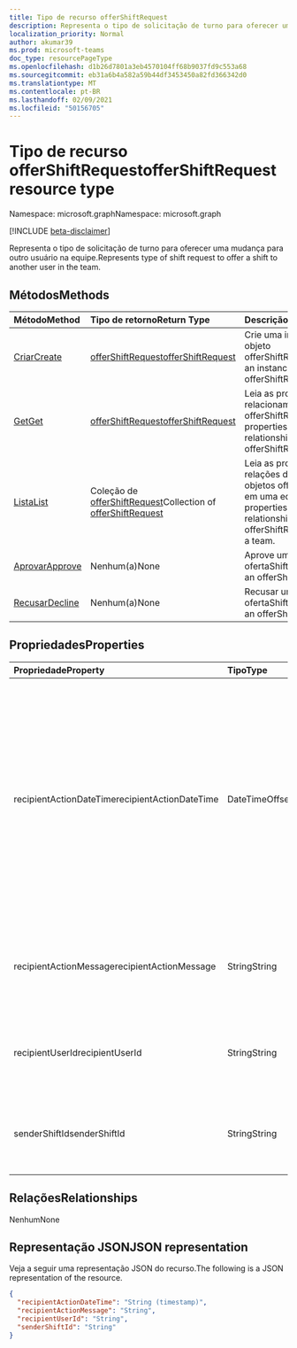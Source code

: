 ```yaml
---
title: Tipo de recurso offerShiftRequest
description: Representa o tipo de solicitação de turno para oferecer uma mudança para outro usuário na equipe.
localization_priority: Normal
author: akumar39
ms.prod: microsoft-teams
doc_type: resourcePageType
ms.openlocfilehash: d1b26d7801a3eb4570104ff68b9037fd9c553a68
ms.sourcegitcommit: eb31a6b4a582a59b44df3453450a82fd366342d0
ms.translationtype: MT
ms.contentlocale: pt-BR
ms.lasthandoff: 02/09/2021
ms.locfileid: "50156705"
---
```

# <a name="offershiftrequest-resource-type"></a><span data-ttu-id="fdf46-103">Tipo de recurso offerShiftRequest</span><span class="sxs-lookup"><span data-stu-id="fdf46-103">offerShiftRequest resource type</span></span>

<span data-ttu-id="fdf46-104">Namespace: microsoft.graph</span><span class="sxs-lookup"><span data-stu-id="fdf46-104">Namespace: microsoft.graph</span></span>

[!INCLUDE [beta-disclaimer](../../includes/beta-disclaimer.md)]

<span data-ttu-id="fdf46-105">Representa o tipo de solicitação de turno para oferecer uma mudança para outro usuário na equipe.</span><span class="sxs-lookup"><span data-stu-id="fdf46-105">Represents type of shift request to offer a shift to another user in the team.</span></span>

## <a name="methods"></a><span data-ttu-id="fdf46-106">Métodos</span><span class="sxs-lookup"><span data-stu-id="fdf46-106">Methods</span></span>

| <span data-ttu-id="fdf46-107">Método</span><span class="sxs-lookup"><span data-stu-id="fdf46-107">Method</span></span>       | <span data-ttu-id="fdf46-108">Tipo de retorno</span><span class="sxs-lookup"><span data-stu-id="fdf46-108">Return Type</span></span> | <span data-ttu-id="fdf46-109">Descrição</span><span class="sxs-lookup"><span data-stu-id="fdf46-109">Description</span></span> |
|:-------------|:------------|:------------|
| [<span data-ttu-id="fdf46-110">Criar</span><span class="sxs-lookup"><span data-stu-id="fdf46-110">Create</span></span>](../api/offershiftrequest-post.md) | [<span data-ttu-id="fdf46-111">offerShiftRequest</span><span class="sxs-lookup"><span data-stu-id="fdf46-111">offerShiftRequest</span></span>](offershiftrequest.md) | <span data-ttu-id="fdf46-112">Crie uma instância de um objeto offerShiftRequest.</span><span class="sxs-lookup"><span data-stu-id="fdf46-112">Create an instance of an offerShiftRequest object.</span></span> |
| [<span data-ttu-id="fdf46-113">Get</span><span class="sxs-lookup"><span data-stu-id="fdf46-113">Get</span></span>](../api/offershiftrequest-get.md) | [<span data-ttu-id="fdf46-114">offerShiftRequest</span><span class="sxs-lookup"><span data-stu-id="fdf46-114">offerShiftRequest</span></span>](offershiftrequest.md) | <span data-ttu-id="fdf46-115">Leia as propriedades e os relacionamentos do objeto offerShiftRequest.</span><span class="sxs-lookup"><span data-stu-id="fdf46-115">Read properties and relationships of offerShiftRequest object.</span></span> |
| [<span data-ttu-id="fdf46-116">Lista</span><span class="sxs-lookup"><span data-stu-id="fdf46-116">List</span></span>](../api/offershiftrequest-list.md) | <span data-ttu-id="fdf46-117">Coleção de [offerShiftRequest](offershiftrequest.md)</span><span class="sxs-lookup"><span data-stu-id="fdf46-117">Collection of [offerShiftRequest](offershiftrequest.md)</span></span> | <span data-ttu-id="fdf46-118">Leia as propriedades e as relações de todos os objetos offerShiftRequest em uma equipe.</span><span class="sxs-lookup"><span data-stu-id="fdf46-118">Read properties and relationships of all offerShiftRequest objects in a team.</span></span> |
|[<span data-ttu-id="fdf46-119">Aprovar</span><span class="sxs-lookup"><span data-stu-id="fdf46-119">Approve</span></span>](../api/offershiftrequest-approve.md)|<span data-ttu-id="fdf46-120">Nenhum(a)</span><span class="sxs-lookup"><span data-stu-id="fdf46-120">None</span></span>|<span data-ttu-id="fdf46-121">Aprove uma ofertaShiftRequest.</span><span class="sxs-lookup"><span data-stu-id="fdf46-121">Approve an offerShiftRequest.</span></span> |
|[<span data-ttu-id="fdf46-122">Recusar</span><span class="sxs-lookup"><span data-stu-id="fdf46-122">Decline</span></span>](../api/offershiftrequest-decline.md)|<span data-ttu-id="fdf46-123">Nenhum(a)</span><span class="sxs-lookup"><span data-stu-id="fdf46-123">None</span></span>|<span data-ttu-id="fdf46-124">Recusar uma ofertaShiftRequest.</span><span class="sxs-lookup"><span data-stu-id="fdf46-124">Decline an offerShiftRequest.</span></span> |

## <a name="properties"></a><span data-ttu-id="fdf46-125">Propriedades</span><span class="sxs-lookup"><span data-stu-id="fdf46-125">Properties</span></span>

| <span data-ttu-id="fdf46-126">Propriedade</span><span class="sxs-lookup"><span data-stu-id="fdf46-126">Property</span></span>     | <span data-ttu-id="fdf46-127">Tipo</span><span class="sxs-lookup"><span data-stu-id="fdf46-127">Type</span></span>        | <span data-ttu-id="fdf46-128">Descrição</span><span class="sxs-lookup"><span data-stu-id="fdf46-128">Description</span></span> |
|:-------------|:------------|:------------|
|<span data-ttu-id="fdf46-129">recipientActionDateTime</span><span class="sxs-lookup"><span data-stu-id="fdf46-129">recipientActionDateTime</span></span>|<span data-ttu-id="fdf46-130">DateTimeOffset</span><span class="sxs-lookup"><span data-stu-id="fdf46-130">DateTimeOffset</span></span>|<span data-ttu-id="fdf46-p101">O tipo Timestamp representa informações de data e hora usando o formato ISO 8601 e está sempre no horário UTC. Por exemplo, meia-noite em UTC no dia 1º de janeiro de 2014 teria esta aparência: `'2014-01-01T00:00:00Z'`</span><span class="sxs-lookup"><span data-stu-id="fdf46-p101">The Timestamp type represents date and time information using ISO 8601 format and is always in UTC time. For example, midnight UTC on Jan 1, 2014 would look like this: `'2014-01-01T00:00:00Z'`</span></span>|
|<span data-ttu-id="fdf46-133">recipientActionMessage</span><span class="sxs-lookup"><span data-stu-id="fdf46-133">recipientActionMessage</span></span>|<span data-ttu-id="fdf46-134">String</span><span class="sxs-lookup"><span data-stu-id="fdf46-134">String</span></span>| <span data-ttu-id="fdf46-135">Mensagem personalizada enviada pelo destinatário da solicitação de turno de oferta.</span><span class="sxs-lookup"><span data-stu-id="fdf46-135">Custom message sent by recipient of the offer shift request.</span></span> |
|<span data-ttu-id="fdf46-136">recipientUserId</span><span class="sxs-lookup"><span data-stu-id="fdf46-136">recipientUserId</span></span>|<span data-ttu-id="fdf46-137">String</span><span class="sxs-lookup"><span data-stu-id="fdf46-137">String</span></span>| <span data-ttu-id="fdf46-138">ID de usuário do destinatário da solicitação de mudança de oferta.</span><span class="sxs-lookup"><span data-stu-id="fdf46-138">User id of the recipient of the offer shift request.</span></span>|
|<span data-ttu-id="fdf46-139">senderShiftId</span><span class="sxs-lookup"><span data-stu-id="fdf46-139">senderShiftId</span></span>|<span data-ttu-id="fdf46-140">String</span><span class="sxs-lookup"><span data-stu-id="fdf46-140">String</span></span>| <span data-ttu-id="fdf46-141">ID de usuário do remetente da solicitação de mudança de oferta.</span><span class="sxs-lookup"><span data-stu-id="fdf46-141">User id of the sender of the offer shift request.</span></span>|

## <a name="relationships"></a><span data-ttu-id="fdf46-142">Relações</span><span class="sxs-lookup"><span data-stu-id="fdf46-142">Relationships</span></span>

<span data-ttu-id="fdf46-143">Nenhum</span><span class="sxs-lookup"><span data-stu-id="fdf46-143">None</span></span>

## <a name="json-representation"></a><span data-ttu-id="fdf46-144">Representação JSON</span><span class="sxs-lookup"><span data-stu-id="fdf46-144">JSON representation</span></span>

<span data-ttu-id="fdf46-145">Veja a seguir uma representação JSON do recurso.</span><span class="sxs-lookup"><span data-stu-id="fdf46-145">The following is a JSON representation of the resource.</span></span>

<!-- {
  "blockType": "resource",
  "optionalProperties": [

  ],
  "@odata.type": "microsoft.graph.offerShiftRequest"
}-->

```json
{
  "recipientActionDateTime": "String (timestamp)",
  "recipientActionMessage": "String",
  "recipientUserId": "String",
  "senderShiftId": "String"
}
```

<!-- uuid: 16cd6b66-4b1a-43a1-adaf-3a886856ed98
2019-02-04 14:57:30 UTC -->
<!-- {
  "type": "#page.annotation",
  "description": "offerShiftRequest resource",
  "keywords": "",
  "section": "documentation",
  "tocPath": ""
}-->


